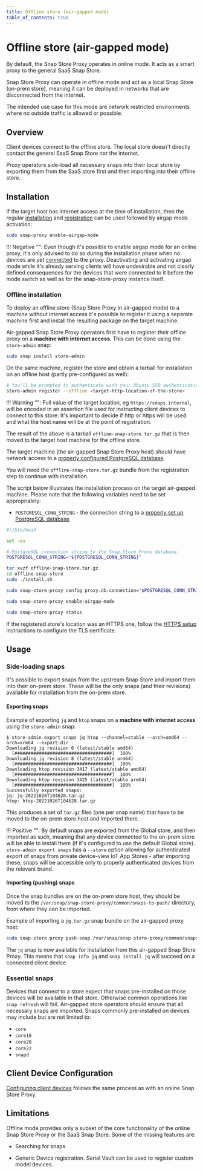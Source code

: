 ```yaml
---
title: Offline store (air-gapped mode)
table_of_contents: true
---
```


# Offline store (air-gapped mode)

By default, the Snap Store Proxy operates in online mode. It acts as a smart
proxy to the general SaaS Snap Store.

Snap Store Proxy can operate in offline mode and act as a local Snap Store
(on-prem store), meaning it can be deployed in networks that are disconnected
from the internet.

The intended use case for this mode are network restricted environments where no
outside traffic is allowed or possible.

## Overview

Client devices connect to the offline store. The local store doesn't directly
contact the general SaaS Snap Store nor the internet.

Proxy operators side-load all necessary snaps into their local store by
exporting them from the SaaS store first and then importing into their offline
store.

## Installation

If the target host has internet access at the time of installation, then the
regular [installation](install.md) and [registration](register.md) can be used
followed by airgap mode activation:

```bash
sudo snap-proxy enable-airgap-mode
```

!!! Negative "":
    Even though it's possible to enable airgap mode for an online proxy, it's
    only advised to do so during the installation phase when no devices are yet
    [connected](devices.md) to the proxy. Deactivating and activating airgap
    mode while it's already serving clients will have undesirable and not
    clearly defined consequences for the devices that were connected to it
    before the mode switch as well as for the snap-store-proxy instance itself.

### Offline installation

To deploy an offline store (Snap Store Proxy in air-gapped mode) to a machine
without internet access it's possible to register it using a separate machine
first and install the resulting package on the target machine.

Air-gapped Snap Store Proxy operators first have to register their offline proxy
on a **machine with internet access**. This can be done using the `store-admin`
snap:

```bash
sudo snap install store-admin
```

On the same machine, register the store and obtain a tarball for installation on
an offline host (partly pre-configured as well):


```bash
# You'll be prompted to authenticate with your Ubuntu SSO authentication.
store-admin register --offline <target-http-location-of-the-store>
```

!!! Warning "":
    Full value of the target location, eg `https://snaps.internal`, will be encoded
    in an assertion file used for instructing client devices to connect to this
    store. It's important to decide if http or https will be used and what the host
    name will be at the point of registration.

The result of the above is a tarball `offline-snap-store.tar.gz` that is then
moved to the target host machine for the offline store.

The target machine (the air-gapped Snap Store Proxy host) should have network
access to a [properly configured PostgreSQL database](install.md#database).

You will need the `offline-snap-store.tar.gz` bundle from the registration step
to continue with installation.

The script below illustrates the installation process on the target air-gapped
machine. Please note that the following variables need to be set appropriately:

* `POSTGRESQL_CONN_STRING` - the connection string to a
  [properly set up PostgreSQL database](install.md#database)

```bash
#!/bin/bash

set -eu

# PostgreSQL connection string to the Snap Store Proxy database.
POSTGRESQL_CONN_STRING="${POSTGRESQL_CONN_STRING}"

tar xvzf offline-snap-store.tar.gz
cd offline-snap-store
sudo ./install.sh

sudo snap-store-proxy config proxy.db.connection="$POSTGRESQL_CONN_STRING"

sudo snap-store-proxy enable-airgap-mode

sudo snap-store-proxy status
```

If the registered store's location was an HTTPS one, follow the
[HTTPS setup](https.md) instructions to configure the TLS certificate.


## Usage

### Side-loading snaps

It's possible to export snaps from the upstream Snap Store and import them into
their on-prem store. These will be the only snaps (and their revisions)
available for installation from the on-prem store.

#### Exporting snaps

Example of exporting `jq` and `htop` snaps on a **machine with internet access**
using the `store-admin` snap:

```
$ store-admin export snaps jq htop --channel=stable --arch=amd64 --arch=arm64 --export-dir .
Downloading jq revision 6 (latest/stable amd64)
  [####################################]  100%
Downloading jq revision 8 (latest/stable arm64)
  [####################################]  100%
Downloading htop revision 3417 (latest/stable amd64)
  [####################################]  100%          
Downloading htop revision 3425 (latest/stable arm64)
  [####################################]  100%          
Successfully exported snaps:
jq: jq-20221026T104628.tar.gz
htop: htop-20221026T104628.tar.gz
```

This produces a set of `tar.gz` files (one per snap name) that have to be moved
to the on-prem store host and imported there.

!!! Positive "":
    By default snaps are exported from the Global store, and then imported as
    such, meaning that any device connected to the on-prem store will be able to
    install them (if it's configured to use the default Global store).
    `store-admin export snaps` has a `--store` option allowing for authenticated
    export of snaps from private device-view IoT App Stores - after importing
    these, snaps will be accessible only to properly authenticated devices from
    the relevant brand.


#### Importing (pushing) snaps

Once the snap bundles are on the on-prem store host, they should be moved to the
`/var/snap/snap-store-proxy/common/snaps-to-push/` directory, from where they
can be imported.

Example of importing a `jq.tar.gz` snap bundle on the air-gapped proxy host:

```bash
sudo snap-store-proxy push-snap /var/snap/snap-store-proxy/common/snaps-to-push/jq-20200406T103511.tar.gz
```

The `jq` snap is now available for installation from this air-gapped Snap Store
Proxy. This means that `snap info jq` and `snap install jq` will succeed on a
connected client device.

### Essential snaps

Devices that connect to a store expect that snaps pre-installed on those devices
will be available in that store. Otherwise common operations like `snap refresh`
will fail. Air-gapped store operators should ensure that all necessary snaps are
imported. Snaps commonly pre-installed on devices may include but are not
limited to:

- `core`
- `core18`
- `core20`
- `core22`
- `snapd`

## Client Device Configuration

[Configuring client devices](devices.md) follows the same process as with an
online Snap Store Proxy.

## Limitations

Offline mode provides only a subset of the core functionality of the online
Snap Store Proxy or the SaaS Snap Store. Some of the missing features are:

* Searching for snaps

* Generic Device registration. Serial Vault can be used to register custom model
  devices.
